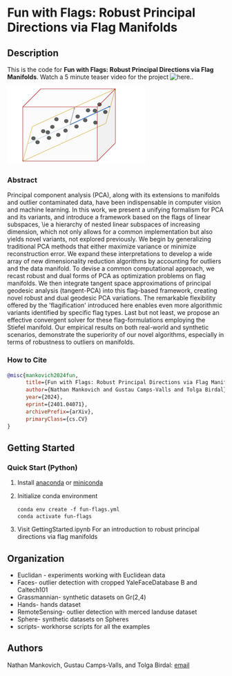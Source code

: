 # Fun with Flags: Robust Principal Directions via Flag Manifolds

## Description

This is the code for **Fun with Flags: Robust Principal Directions via Flag Manifolds**. Watch a 5 minute teaser video for the project ![here.](https://www.youtube.com/watch?v=ce2_-Z6vGJ0).

![Robust Principal Directions](Results/PDsFlags.png)

### Abstract
Principal component analysis (PCA), along with its extensions to manifolds and outlier contaminated data, have been indispensable in computer vision and machine learning. In this work, we present a unifying formalism for PCA and its variants, and introduce a framework based on the flags of linear subspaces, \ie a hierarchy of nested linear subspaces of increasing dimension, which not only allows for a common implementation but also yields novel variants, not explored previously. We begin by generalizing traditional PCA methods that either maximize variance or minimize reconstruction error. We expand these interpretations to develop a wide array of new dimensionality reduction algorithms by accounting for outliers and the data manifold. To devise a common computational approach, we recast robust and dual forms of PCA as optimization problems on flag manifolds. We then integrate tangent space approximations of principal geodesic analysis (tangent-PCA) into this flag-based framework, creating novel robust and dual geodesic PCA variations. The remarkable flexibility offered by the 'flagification' introduced here enables even more algorithmic variants identified by specific flag types. Last but not least, we propose an effective convergent solver for these flag-formulations employing the Stiefel manifold. Our empirical results on both real-world and synthetic scenarios, demonstrate the superiority of our novel algorithms, especially in terms of robustness to outliers on manifolds.

### How to Cite

```Bibtex
@misc{mankovich2024fun,
      title={Fun with Flags: Robust Principal Directions via Flag Manifolds}, 
      author={Nathan Mankovich and Gustau Camps-Valls and Tolga Birdal},
      year={2024},
      eprint={2401.04071},
      archivePrefix={arXiv},
      primaryClass={cs.CV}
}
```


## Getting Started


### Quick Start (Python)
1. Install [anaconda](https://www.anaconda.com/download) or [miniconda](https://docs.anaconda.com/free/miniconda/index.html)

1. Initialize conda environment
    ```
    conda env create -f fun-flags.yml
    conda activate fun-flags
    ```

1. Visit GettingStarted.ipynb For an introduction to robust principal directions via flag manifolds


## Organization

* Euclidan - experiments working with Euclidean data
* Faces- outlier detection with cropped YaleFaceDatabase B and Caltech101
* Grassmannian- synthetic datasets on Gr(2,4)
* Hands- hands dataset
* RemoteSensing- outlier detection with merced landuse dataset
* Sphere- synthetic datasets on Spheres
* scripts- workhorse scripts for all the examples


## Authors

Nathan Mankovich, Gustau Camps-Valls, and Tolga Birdal: [email](mailto:nathan.mankovich@gmail.com)

